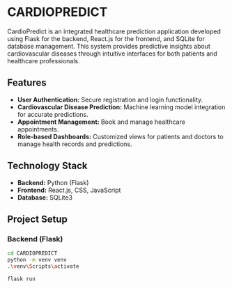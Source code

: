 # CARDIOPREDICT

CardioPredict is an integrated healthcare prediction application developed using Flask for the backend, React.js for the frontend, and SQLite for database management. This system provides predictive insights about cardiovascular diseases through intuitive interfaces for both patients and healthcare professionals.

## Features
- **User Authentication:** Secure registration and login functionality.
- **Cardiovascular Disease Prediction:** Machine learning model integration for accurate predictions.
- **Appointment Management:** Book and manage healthcare appointments.
- **Role-based Dashboards:** Customized views for patients and doctors to manage health records and predictions.

## Technology Stack
- **Backend:** Python (Flask)
- **Frontend:** React.js, CSS, JavaScript
- **Database:** SQLite3

## Project Setup

### Backend (Flask)
```bash
cd CARDIOPREDICT
python -m venv venv
.\venv\Scripts\activate

flask run
